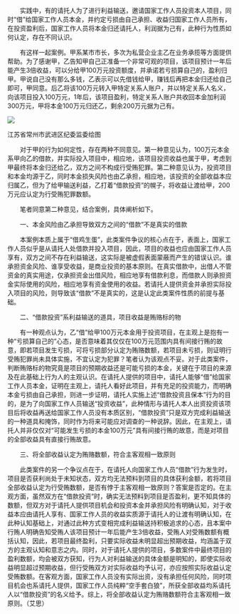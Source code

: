 　　实践中，有的请托人为了进行利益输送，邀请国家工作人员投资本人项目，同时“借”给国家工作人员本金，并约定亏损由自己承担、收益归国家工作人员所有，在投资盈利后，国家工作人员将本金归还请托人，利润据为己有，此种行为性质如何认定，存在不同认识。

　　有这样一起案例。甲系某市市长，多次为私营企业主乙在业务承揽等方面提供帮助。为了感谢甲，乙告知甲自己正准备一个非常可观的项目，该项目预计一年后能产生3倍收益，可以分给甲100万元投资额度，并承诺若亏损算自己的，盈利归甲。甲说自己没有那么多钱，乙表示可以先借钱给甲，赚钱后再把本金归还给自己即可，甲同意。后乙将该100万元转入甲特定关系人账户，并以特定关系人名义，向该项目投入100万元，1年后，该项目盈利，特定关系人账户共收回本金加利润300万元，甲将本金100万元归还乙，剩余200万元据为己有。

![](https://www.ccdi.gov.cn/hdjln/ywtt/202406/W020240628349510492177.jpeg)

江苏省常州市武进区纪委监委绘图

　　对于甲的行为如何定性，存在两种不同意见。第一种意见认为，100万元本金系甲向乙的借款，并实际投入项目中，相应地，该项目投资收益也属于甲，考虑到甲最终将本金归还给乙，双方之间不构成行受贿犯罪。第二种意见认为，投资项目和本金均源于乙，同时本金损失风险也由乙承担，相应地，该投资的全部收益本应归属乙，但为了给甲输送利益，乙打着“借款投资”的幌子，将收益让渡给甲，200万元应认定为行受贿犯罪数额。

　　笔者同意第二种意见，结合案例，具体阐析如下。

　　一、本金风险由乙承担导致双方之间的“借款”不是真实的借款

　　本案例本质上属于“借鸡生蛋”，此类案件争议的核心点在于，表面上，国家工作人员似乎是从请托人处借款并投入项目，因此，项目的收益也应由国家工作人员享有，双方之间不存在利益输送，这实际是被虚假表面蒙蔽而产生的错误认识。谁承担资金风险、谁享受收益，是商业投资的基本原则。在真实借款中，出借人不管资金的真实用途，仅承担资金出借风险，相应地享有借款利息，而借款人则承担资金实际使用的风险，相应地享有资金使用的收益。若请托人提供资金并承担实际投入项目的风险，则导致该“借款”不是真实的，这是认定此类案件性质的前提与基础。

　　二、“借款投资”系利益输送的道具，项目收益是贿赂标的物

　　有一种观点认为，乙“借”给甲100万元本金用于投资项目，在主观上是抱有一种“亏损算自己的”心态，是否意味着其仅仅在100万元范围内具有间接行贿的故意，即若项目发生亏损，可将亏损部分认定为贿赂数额，若项目未亏损，则证明行受贿犯罪尚未具体实施，不宜认定为犯罪？笔者认为该观点不妥。对于此类案件，判断贿赂标的物究竟是项目的预期收益还是可能亏损的本金，关键在于项目的来源及在此基础上行为人的主观认识。在请托人提供的项目中，请托人能够“借”给国家工作人员本金，证明在主观上，请托人看好此项目，并有充足的投资能力，而明确本金亏损由自己承担，则进一步证明，请托人实施上述“借款投资且保本”行为的目的，是为了向国家工作人员输送“投资收益”，此种情形与请托人本人出资投资该项目后将收益再送给国家工作人员没有本质区别，“借款投资”只是双方完成利益输送的一种道具和掩饰，同时作为将来可能应对调查的一种说辞。因此，在主观上，请托人并非仅仅对“可能发生亏损的本金100万元”具有间接行贿的故意，而是对项目的全部收益具有直接行贿故意。

　　三、将全部收益认定为贿赂数额，符合主客观相一致原则

　　此类案件的另一个争议点在于，在请托人向国家工作人员“借款”行为发生时，项目是否获利尚处于未知状态，双方均无法预料到项目的具体获利金额，若将项目全部收益认定为行受贿数额，是否有悖于主客观相一致原则？答案是否定的。在主观方面，虽然双方在“借款投资”时，确实无法预料到项目是否盈利，更不知具体的数额，但双方对于请托人提供项目机会和投资本金并承担风险有明确认知，对于收益本应由请托人享有、国家工作人员的收益实质源于请托人的让渡有明确认知，在此种认知基础上，对通过此种方式变相完成利益输送持积极追求的心态，且本案中行贿人明确告知受贿人该项目预计一年后能产生3倍收益，受贿人对受贿数额有概括认知，因此，若项目最终盈利，只要实际收益未明显超出预期收益，均涵盖于双方的主观认知和意志之内。同时，对于请托人提供的项目，多数案件中最终项目的盈利数额，均会被双方获知，行为人对利益输送的具体金额是明知的，即使实际收益明显超过预期收益，但行受贿双方对实际收益均予认可，亦应按照实际收益认定受贿数额。在客观方面，国家工作人员没有实际出资，没有承担任何风险，同时项目机会也系请托人提供，国家工作人员纯粹“空手套白狼”，所获全部收益均系请托人以“借款投资”的名义给予。综上，将全部收益认定为贿赂数额符合主客观相一致原则。（艾思）